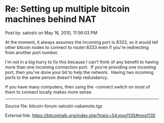 # Re: Setting up multiple bitcoin machines behind NAT

Post by: satoshi on May 16, 2010, 11:56:03 PM

At the moment, it always assumes the incoming port is 8333, so it would tell other bitcoin nodes to connect to router:8333 even if you're redirecting from another port number.

I'm not in a big hurry to fix this because I can't think of any benefit to having more than one incoming connection port. &nbsp;If you're providing one incoming port, then you've done your bit to help the network. &nbsp;Having two incoming ports to the same person doesn't help redundancy.

If you have many computers, then using the -connect switch on most of them to connect locally makes more sense.

---

Source file: bitcoin-forum-satoshi-nakamoto.tgz

External link: https://bitcointalk.org/index.php?topic=54.msg1135#msg1135
